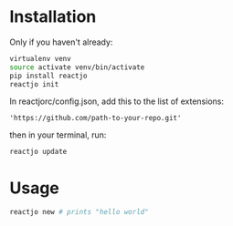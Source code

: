 # Installation
Only if you haven't already:

```bash
virtualenv venv
source activate venv/bin/activate
pip install reactjo
reactjo init
```

In reactjorc/config.json, add this to the list of extensions:
```
'https://github.com/path-to-your-repo.git'
```

then in your terminal, run:
```
reactjo update
```

# Usage

```bash
reactjo new # prints "hello world"
```
